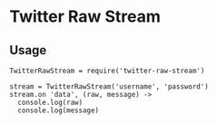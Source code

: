 # Twitter Raw Stream

## Usage

    TwitterRawStream = require('twitter-raw-stream')

    stream = TwitterRawStream('username', 'password')
    stream.on 'data', (raw, message) ->
      console.log(raw)
      console.log(message)
